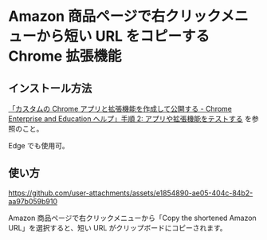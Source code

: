 # Amazon 商品ページで右クリックメニューから短い URL をコピーする Chrome 拡張機能
## インストール方法
[「カスタムの Chrome アプリと拡張機能を作成して公開する - Chrome Enterprise and Education ヘルプ」手順 2: アプリや拡張機能をテストする](https://support.google.com/chrome/a/answer/2714278?hl=ja) を参照のこと。

Edge でも使用可。

## 使い方  


https://github.com/user-attachments/assets/e1854890-ae05-404c-84b2-aa97b059b910


Amazon 商品ページで右クリックメニューから「Copy the shortened Amazon URL」を選択すると、短い URL がクリップボードにコピーされます。
